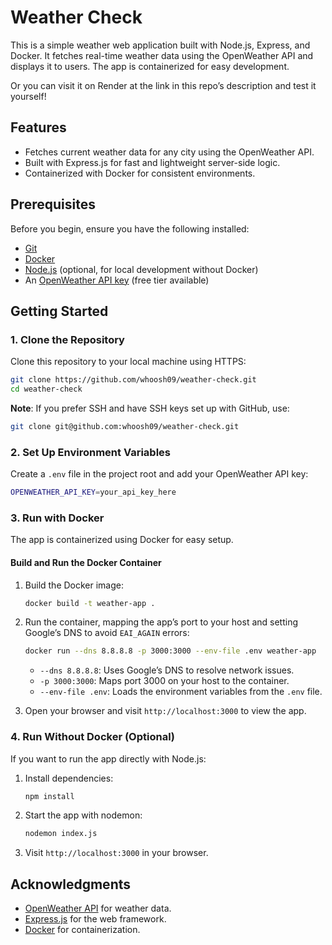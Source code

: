 # Weather Check

This is a simple weather web application built with Node.js, Express, and Docker. It fetches real-time weather data using the OpenWeather API and displays it to users. The app is containerized for easy development.

Or you can visit it on Render at the link in this repo’s description and test it yourself!

## Features
- Fetches current weather data for any city using the OpenWeather API.
- Built with Express.js for fast and lightweight server-side logic.
- Containerized with Docker for consistent environments.

## Prerequisites
Before you begin, ensure you have the following installed:
- [Git](https://git-scm.com/downloads)
- [Docker](https://www.docker.com/get-started)
- [Node.js](https://nodejs.org/) (optional, for local development without Docker)
- An [OpenWeather API key](https://openweathermap.org/api) (free tier available)

## Getting Started

### 1. Clone the Repository
Clone this repository to your local machine using HTTPS:
```bash
git clone https://github.com/whoosh09/weather-check.git
cd weather-check
```

**Note**: If you prefer SSH and have SSH keys set up with GitHub, use:
```bash
git clone git@github.com:whoosh09/weather-check.git
```

### 2. Set Up Environment Variables
Create a `.env` file in the project root and add your OpenWeather API key:
```bash
OPENWEATHER_API_KEY=your_api_key_here
```

### 3. Run with Docker
The app is containerized using Docker for easy setup.

#### Build and Run the Docker Container
1. Build the Docker image:
   ```bash
   docker build -t weather-app .
   ```
2. Run the container, mapping the app’s port to your host and setting Google’s DNS to avoid `EAI_AGAIN` errors:
   ```bash
   docker run --dns 8.8.8.8 -p 3000:3000 --env-file .env weather-app
   ```
   - `--dns 8.8.8.8`: Uses Google’s DNS to resolve network issues.
   - `-p 3000:3000`: Maps port 3000 on your host to the container.
   - `--env-file .env`: Loads the environment variables from the `.env` file.

3. Open your browser and visit `http://localhost:3000` to view the app.

### 4. Run Without Docker (Optional)
If you want to run the app directly with Node.js:
1. Install dependencies:
   ```bash
   npm install
   ```
2. Start the app with nodemon:
   ```bash
   nodemon index.js
   ```
3. Visit `http://localhost:3000` in your browser.

## Acknowledgments
- [OpenWeather API](https://openweathermap.org/) for weather data.
- [Express.js](https://expressjs.com/) for the web framework.
- [Docker](https://www.docker.com/) for containerization.